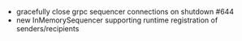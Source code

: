 - gracefully close grpc sequencer connections on shutdown #644
- new InMemorySequencer supporting runtime registration of senders/recipients
